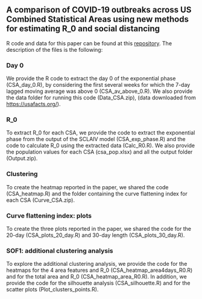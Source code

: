 
## A comparison of COVID-19 outbreaks across US Combined Statistical Areas using new methods for estimating R_0 and social distancing <br />

R code and data for this paper can be found at this [repository](https://github.com/LudovicaLV/CSA_paper.git). The description of the files is the following:

### Day 0 <br />

We provide the R code to extract the day 0 of the exponential phase (CSA_day_0.R), by considering the first several weeks for which the 7-day lagged moving average was above 0 (CSA_av_above_0.R). We also provide the data folder for running this code (Data_CSA.zip), (data downloaded from https://usafacts.org/).

### R_0 <br />

To extract R_0 for each CSA, we provide the code to extract the exponential phase from the output of the SCLAIV model (CSA_exp_phase.R) and the code to calculate R_0 using the extracted data (Calc_R0.R). We also provide the population values for each CSA (csa_pop.xlsx) and all the output folder (Output.zip).

### Clustering <br />

To create the heatmap reported in the paper, we shared the code (CSA_heatmap.R) and the folder containing the curve flattening index for each CSA (Curve_CSA.zip).

### Curve flattening index: plots <br />

To create the three plots reported in the paper, we shared the code for the 20-day (CSA_plots_20_day.R) and 30-day length (CSA_plots_30_day.R).

### SOF1: additional clustering analysis <br />

To explore the additional clustering analysis, we provide the code for the heatmaps for the 4 area features and R_0 (CSA_heatmap_area4days_R0.R) and for the total area and R_0 (CSA_heatmap_area_R0.R). In addition, we provide the code for the silhouette analysis (CSA_silhouette.R) and for the scatter plots (Plot_clusters_points.R).
